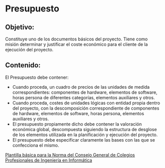 # Presupuesto

## Objetivo: 

Constituye uno de los documentos básicos del proyecto. Tiene como misión
determinar y justificar el coste económico para el cliente de la ejecución del proyecto.

## Contenido: 
El Presupuesto debe contener:
* Cuando proceda, un cuadro de precios de las unidades de medida
correspondientes: componentes de hardware, elementos de software, horas
persona de diferentes categorías, elementos auxiliares y otros.
* Cuando proceda, costes de unidades lógicas con entidad propia dentro del
proyecto, con la descomposición correspondiente de componentes de hardware, elementos de software, horas persona, elementos auxiliares y otros.
* El presupuesto propiamente dicho debe contener la valoración económica global,
descompuesta siguiendo la estructura de desglose de los elementos utilizada en la
planificación y ejecución del proyecto.
* El presupuesto debe especificar claramente las bases con las que se confecciona
el mismo. 

[Plantilla básica para la Norma del Consejo General de Colegios Profesionales de Ingeniería en Informática](https://www.inf.upv.es/www/etsinf/wp-content/uploads/2018/05/plantillaNorma.pdf)
